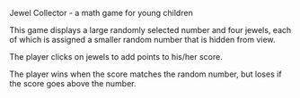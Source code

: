 Jewel Collector - a math game for young children

This game displays a large randomly selected number and four jewels, each of which is assigned a smaller random number that is hidden from view.

The player clicks on jewels to add points to his/her score.

The player wins when the score matches the random number, but loses if the score goes above the number.